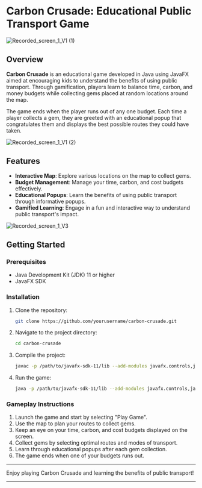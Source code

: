 # Carbon Crusade: Educational Public Transport Game

![Recorded_screen_1_V1 (1)](https://github.com/charliedrumm/carbonGame/assets/145464734/41ba806d-66b1-4056-a542-bc0d429d60b0)


## Overview

**Carbon Crusade** is an educational game developed in Java using JavaFX aimed at encouraging kids to understand the benefits of using public transport. Through gamification, players learn to balance time, carbon, and money budgets while collecting gems placed at random locations around the map.

The game ends when the player runs out of any one budget. Each time a player collects a gem, they are greeted with an educational popup that congratulates them and displays the best possible routes they could have taken.

![Recorded_screen_1_V1 (2)](https://github.com/charliedrumm/carbonGame/assets/145464734/92849919-e79f-47b3-a3bf-7b83d881d084)


## Features

- **Interactive Map**: Explore various locations on the map to collect gems.
- **Budget Management**: Manage your time, carbon, and cost budgets effectively.
- **Educational Popups**: Learn the benefits of using public transport through informative popups.
- **Gamified Learning**: Engage in a fun and interactive way to understand public transport's impact.

![Recorded_screen_1_V3](https://github.com/charliedrumm/carbonGame/assets/145464734/22d229a4-e830-46c5-a671-ac388383757d)


## Getting Started

### Prerequisites

- Java Development Kit (JDK) 11 or higher
- JavaFX SDK

### Installation

1. Clone the repository:
    ```bash
    git clone https://github.com/yourusername/carbon-crusade.git
    ```

2. Navigate to the project directory:
    ```bash
    cd carbon-crusade
    ```

3. Compile the project:
    ```bash
    javac -p /path/to/javafx-sdk-11/lib --add-modules javafx.controls,javafx.fxml -d bin src/*.java
    ```

4. Run the game:
    ```bash
    java -p /path/to/javafx-sdk-11/lib --add-modules javafx.controls,javafx.fxml -cp bin Main
    ```

### Gameplay Instructions

1. Launch the game and start by selecting "Play Game".
2. Use the map to plan your routes to collect gems.
3. Keep an eye on your time, carbon, and cost budgets displayed on the screen.
4. Collect gems by selecting optimal routes and modes of transport.
5. Learn through educational popups after each gem collection.
6. The game ends when one of your budgets runs out.


---

Enjoy playing Carbon Crusade and learning the benefits of public transport!

---
